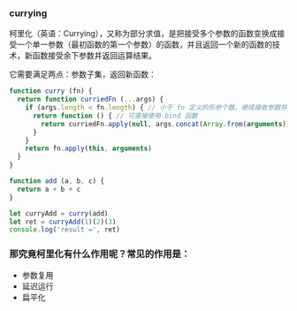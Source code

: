 ### currying 
柯里化（英语：Currying），又称为部分求值，是把接受多个参数的函数变换成接受一个单一参数（最初函数的第一个参数）的函数，并且返回一个新的函数的技术，新函数接受余下参数并返回运算结果。

它需要满足两点：参数子集，返回新函数：

```js
function curry (fn) {
  return function curriedFn (...args) {
    if (args.length < fn.length) { // 小于 fn 定义的形参个数，继续接收参数并递归柯里化
      return function () { // 可直接使用 bind 函数
        return curriedFn.apply(null, args.concat(Array.from(arguments)))
      }
    }
    return fn.apply(this, arguments)
  }
}

function add (a, b, c) {
  return a + b + c
}

let curryAdd = curry(add)
let ret = curryAdd(1)(2)(3)
console.log('result =', ret)
```

### 那究竟柯里化有什么作用呢？常见的作用是：

- 参数复用
- 延迟运行
- 扁平化